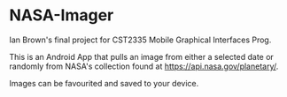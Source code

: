 # NASA-Imager
Ian Brown's final project for CST2335 Mobile Graphical Interfaces Prog.

This is an Android App that pulls an image from either a selected date or randomly from NASA's collection found at https://api.nasa.gov/planetary/.

Images can be favourited and saved to your device.
